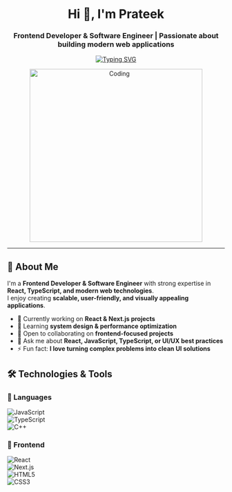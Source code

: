<h1 align="center">Hi 👋, I'm Prateek</h1>
<h3 align="center">Frontend Developer & Software Engineer | Passionate about building modern web applications</h3>

<p align="center">
  <a href="https://git.io/typing-svg">
    <img src="https://readme-typing-svg.herokuapp.com?font=Fira+Code&pause=1000&color=34F7A1&center=true&vCenter=true&width=435&lines=Frontend+Developer;React+%7C+Next.js+Enthusiast;Problem+Solver;Always+learning+new+tech!" alt="Typing SVG" />
  </a>
</p>

<p align="center">
  <img alt="Coding" width="400" src="https://media.tenor.com/rePDfDWO3XoAAAAd/hacking.gif">
</p>

---

## 🚀 About Me  

I'm a **Frontend Developer & Software Engineer** with strong expertise in **React, TypeScript, and modern web technologies**.  
I enjoy creating **scalable, user-friendly, and visually appealing applications**.  

- 🔭 Currently working on **React & Next.js projects**  
- 🌱 Learning **system design & performance optimization**  
- 👯 Open to collaborating on **frontend-focused projects**  
- 💬 Ask me about **React, JavaScript, TypeScript, or UI/UX best practices**  
- ⚡ Fun fact: **I love turning complex problems into clean UI solutions**  


## 🛠️ Technologies & Tools  

### 🚩 Languages  
![JavaScript](https://img.shields.io/badge/javascript-%23323330.svg?style=for-the-badge&logo=javascript&logoColor=%23F7DF1E)  
![TypeScript](https://img.shields.io/badge/typescript-%23007ACC.svg?style=for-the-badge&logo=typescript&logoColor=white)  
![C++](https://img.shields.io/badge/c++-%2300599C.svg?style=for-the-badge&logo=c%2B%2B&logoColor=white)  

### 🎨 Frontend  
![React](https://img.shields.io/badge/react-%2320232a.svg?style=for-the-badge&logo=react&logoColor=%2361DAFB)  
![Next.js](https://img.shields.io/badge/Next-black?style=for-the-badge&logo=next.js&logoColor=white)  
![HTML5](https://img.shields.io/badge/html5-%23E34F26.svg?style=for-the-badge&logo=html5&logoColor=white)  
![CSS3](https://img.shields.io/badge/css3-%231572B6.svg?style=for-the-badge&logo=css3&logoColor=white)  


